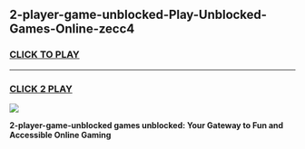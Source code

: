 
## 2-player-game-unblocked-Play-Unblocked-Games-Online-zecc4
<h3>
<a href="https://premium76.site?title=2-player-game-unblocked&ref=25A">CLICK TO PLAY</a></h3>
<hr>

<h3>
<a href="https://premium76.site?title=2-player-game-unblocked&ref=25A">CLICK 2 PLAY</a>
  
</h3>

<a href="https://premium76.site?title=2-player-game-unblocked&ref=25A"><img src="https://clearcache.store/games.png"></a>


**2-player-game-unblocked games unblocked: Your Gateway to Fun and Accessible Online Gaming**
